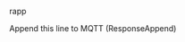 <span style='color:var(--vscode-symbolIcon-methodForeground);'>rapp</span> 

Append this line to MQTT (ResponseAppend)

